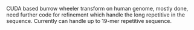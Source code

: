CUDA based burrow wheeler transform on human genome, mostly done, need further code for refinement which handle the long repetitive in the sequence. Currently can handle up to 19-mer repetitive sequence.